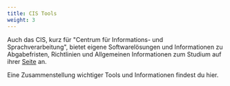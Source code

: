 ```yaml
---
title: CIS Tools
weight: 3
---
```


Auch das CIS, kurz für "Centrum für Informations- und Sprachverarbeitung", bietet eigene Softwarelösungen und Informationen zu Abgabefristen, Richtlinien und Allgemeinen Informationen zum Studium auf ihrer [Seite](https://www.cis.uni-muenchen.de/) an. 


Eine Zusammenstellung wichtiger Tools und Informationen findest du hier.